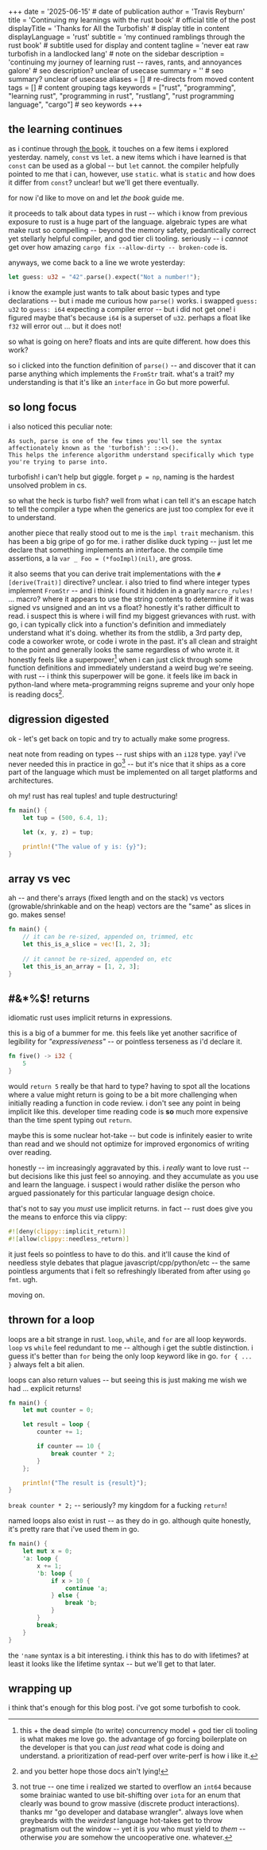 +++
date = '2025-06-15' # date of publication
author = 'Travis Reyburn'
title = 'Continuing my learnings with the rust book' # official title of the post
displayTitle = 'Thanks for All the Turbofish' # display title in content
displayLanguage = 'rust'
subtitle = 'my continued ramblings through the rust book' # subtitle used for display and content
tagline = 'never eat raw turbofish in a landlocked lang' # note on the sidebar
description = 'continuing my journey of learning rust -- raves, rants, and annoyances galore' # seo description? unclear of usecase
summary = '' # seo summary? unclear of usecase
aliases = [] # re-directs from moved content
tags = [] # content grouping tags
keywords = ["rust", "programming", "learning rust", "programming in rust", "rustlang", "rust programming language", "cargo"] # seo keywords
+++
## the learning continues
as i continue through [the book](https://rust-book.cs.brown.edu/ch03-01-variables-and-mutability.html), it touches on a few items i explored yesterday. namely, `const` vs `let`. a new items which i have learned is that `const` can be used as a global -- but `let` cannot. the compiler helpfully pointed to me that i can, however, use `static`. what is `static` and how does it differ from `const`? unclear! but we'll get there eventually.

for now i'd like to move on and let *the book* guide me.

it proceeds to talk about data types in rust -- which i know from previous exposure to rust is a huge part of the language. algebraic types are what make rust so compelling -- beyond the memory safety, pedantically correct yet stellarly helpful compiler, and god tier cli tooling. seriously -- i *cannot* get over how amazing `cargo fix --allow-dirty -- broken-code` is.

anyways, we come back to a line we wrote yesterday:
```rust
let guess: u32 = "42".parse().expect("Not a number!");
```

i know the example just wants to talk about basic types and type declarations -- but i made me curious how `parse()` works. i swapped `guess: u32` to `guess: i64` expecting a compiler error -- but i did not get one! i figured maybe that's because `i64` is a superset of `u32`. perhaps a float like `f32` will error out ... but it does not!

so what is going on here? floats and ints are quite different. how does this work?

so i clicked into the function definition of `parse()` -- and discover that it can parse anything which implements the `FromStr` trait. what's a trait? my understanding is that it's like an `interface` in Go but more powerful.

## so long focus
i also noticed this peculiar note:
```text
As such, parse is one of the few times you'll see the syntax affectionately known as the 'turbofish': ::<>(). 
This helps the inference algorithm understand specifically which type you're trying to parse into.
```

turbofish! i can't help but giggle. forget `p = np`, naming is the hardest unsolved problem in cs.

so what the heck is turbo fish? well from what i can tell it's an escape hatch to tell the compiler a type when the generics are just too complex for eve it to understand.

another piece that really stood out to me is the `impl trait` mechanism. this has been a big gripe of go for me. i rather dislike duck typing -- just let me declare that something implements an interface. the compile time assertions, a la `var _ Foo = (*fooImpl)(nil)`, are gross.

it also seems that you can derive trait implementations with the `#[derive(Trait)]` directive? unclear. i also tried to find where integer types implement `FromStr` -- and i think i found it hidden in a gnarly `marcro_rules!` ... macro? where it appears to use the string contents to determine if it was signed vs unsigned and an int vs a float? honestly it's rather difficult to read. i suspect this is where i will find my biggest grievances with rust. with go, i can typically click into a function's definition and immediately understand what it's doing. whether its from the stdlib, a 3rd party dep, code a coworker wrote, or code i wrote in the past. it's all clean and straight to the point and generally looks the same regardless of who wrote it. it honestly feels like a superpower[^1] when i can just click through some function definitions and immediately understand a weird bug we're seeing. with rust -- i think this superpower will be gone. it feels like im back in python-land where meta-programming reigns supreme and your only hope is reading docs[^2].

## digression digested
ok - let's get back on topic and try to actually make some progress.

neat note from reading on types -- rust ships with an `i128` type. yay! i've never needed this in practice in go[^3] -- but it's nice that it ships as a core part of the language which must be implemented on all target platforms and architectures.

oh my! rust has real tuples! and tuple destructuring!

```rust
fn main() {
    let tup = (500, 6.4, 1);

    let (x, y, z) = tup;

    println!("The value of y is: {y}");
}
```

## array vs vec
ah -- and there's arrays (fixed length and on the stack) vs vectors (growable/shrinkable and on the heap) vectors are the "same" as slices in go. makes sense!
```rust
fn main() {
    // it can be re-sized, appended on, trimmed, etc 
    let this_is_a_slice = vec![1, 2, 3];
    
    // it cannot be re-sized, appended on, etc
    let this_is_an_array = [1, 2, 3];
}
```

## #&*%$! returns
idiomatic rust uses implicit returns in expressions.

this is a big of a bummer for me. this feels like yet another sacrifice of legibility for *"expressiveness"* -- or pointless terseness as i'd declare it.
```rust
fn five() -> i32 {
    5
}
```

would `return 5` really be that hard to type? having to spot all the locations where a value might return is going to be a bit more challenging when initially reading a function in code review. i don't see any point in being implicit like this. developer time reading code is **so** much more expensive than the time spent typing out `return`.

maybe this is some nuclear hot-take -- but code is infinitely easier to write than read and we should not optimize for improved ergonomics of writing over reading.

honestly -- im increasingly aggravated by this. i *really* want to love rust -- but decisions like this just feel so annoying. and they accumulate as you use and learn the language. i suspect i would rather dislike the person who argued passionately for this particular language design choice.

that's not to say you *must* use implicit returns. in fact -- rust does give you the means to enforce this via clippy:

```rust
#![deny(clippy::implicit_return)]
#![allow(clippy::needless_return)]
```

it just feels so pointless to have to do this. and it'll cause the kind of needless style debates that plague javascript/cpp/python/etc -- the same pointless arguments that i felt so refreshingly liberated from after using `go fmt`. ugh.

moving on.

## thrown for a loop
loops are a bit strange in rust. `loop`, `while`, and `for` are all loop keywords. `loop` vs `while` feel redundant to me -- although i get the subtle distinction. i guess it's better than `for` being the only loop keyword like in go. `for { ... }` always felt a bit alien.

loops can also return values -- but seeing this is just making me wish we had ... explicit returns!

```rust
fn main() {
    let mut counter = 0;

    let result = loop {
        counter += 1;

        if counter == 10 {
            break counter * 2;
        }
    };

    println!("The result is {result}");
}
```

`break counter * 2;` -- seriously? my kingdom for a fucking `return`!

named loops also exist in rust -- as they do in go. although quite honestly, it's pretty rare that i've used them in go.
```rust
fn main() {
    let mut x = 0;
    'a: loop {
        x += 1;
        'b: loop {
            if x > 10 {
                continue 'a;
            } else {
                break 'b;
            }      
        }
        break;       
    }
}
```

the `'name` syntax is a bit interesting. i think this has to do with lifetimes? at least it looks like the lifetime syntax -- but we'll get to that later.

## wrapping up
i think that's enough for this blog post. i've got some turbofish to cook.

[^1]: this + the dead simple (to write) concurrency model + god tier cli tooling is what makes me love go. the advantage of go forcing boilerplate on the developer is that you can *just read* what code is doing and understand. a prioritization of read-perf over write-perf is how i like it.
[^2]: and you better hope those docs ain't lying!
[^3]: not true -- one time i realized we started to overflow an `int64` because some brainiac wanted to use bit-shifting over `iota` for an enum that clearly was bound to grow massive (discrete product interactions). thanks mr "go developer and database wrangler". always love when greybeards with the *weirdest* language hot-takes get to throw pragmatism out the window -- yet it is *you* who must yield to *them* -- otherwise *you* are somehow the uncooperative one. whatever.